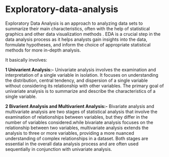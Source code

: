 # Exploratory-data-analysis
Exploratory Data Analysis is an approach to analyzing data sets to summarize their main characteristics, often with the help of statistical graphics and other data visualization methods . EDA is a crucial step in the data analysis process as it helps analysts gain insights into the data, formulate hypotheses, and inform the choice of appropriate statistical methods for more in-depth analysis.


It basically involves:


**1 Univarient Analysis:-** Univariate analysis involves the examination and interpretation of a single variable in isolation. It focuses on understanding the distribution, central tendency, and dispersion of a single variable without considering its relationship with other variables. The primary goal of univariate analysis is to summarize and describe the characteristics of a single variable.


**2 Bivarient Analysis and Multivarient Analysis:-** Bivariate analysis and multivariate analysis are two stages of statistical analysis that involve the examination of relationships between variables, but they differ in the number of variables considered.while bivariate analysis focuses on the relationship between two variables, multivariate analysis extends the analysis to three or more variables, providing a more nuanced understanding of complex relationships in a dataset. Both stages are essential in the overall data analysis process and are often used sequentially in conjunction with univariate analysis.

